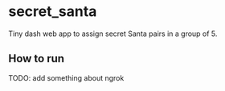 # secret_santa

Tiny dash web app to assign secret Santa pairs in a group of 5.


## How to run

TODO: add something about ngrok
